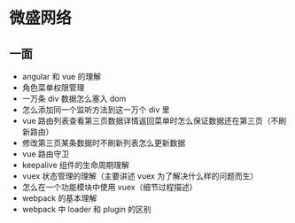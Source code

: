 # 微盛网络

## 一面

- angular 和 vue 的理解
- 角色菜单权限管理
- 一万条 div 数据怎么塞入 dom
- 怎么添加同一个监听方法到这一万个 div 里
- vue 路由列表查看第三页数据详情返回菜单时怎么保证数据还在第三页（不刷新路由）
- 修改第三页某条数据时不刷新列表怎么更新数据
- vue 路由守卫
- keepalive 组件的生命周期理解
- vuex 状态管理的理解（主要讲述 vuex 为了解决什么样的问题而生）
- 怎么在一个功能模块中使用 vuex（细节过程描述）
- webpack 的基本理解
- webpack 中 loader 和 plugin 的区别
